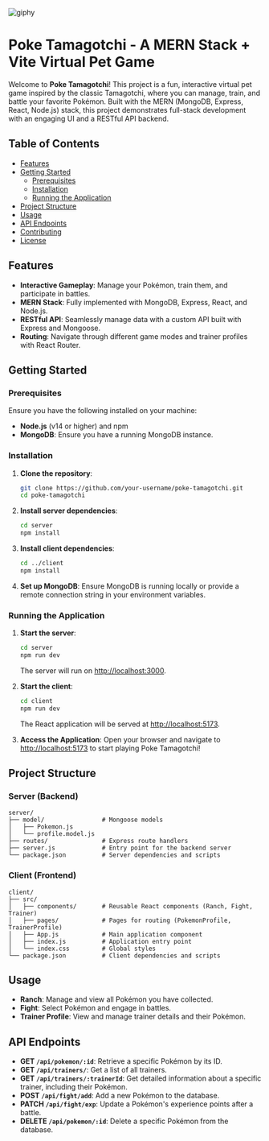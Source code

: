 ![giphy](https://github.com/user-attachments/assets/216bcdef-cf06-4014-9102-c821ca481153)
# Poke Tamagotchi - A MERN Stack + Vite Virtual Pet Game

Welcome to **Poke Tamagotchi**! This project is a fun, interactive virtual pet game inspired by the classic Tamagotchi, where you can manage, train, and battle your favorite Pokémon. Built with the MERN (MongoDB, Express, React, Node.js) stack, this project demonstrates full-stack development with an engaging UI and a RESTful API backend.

## Table of Contents
- [Features](#features)
- [Getting Started](#getting-started)
  - [Prerequisites](#prerequisites)
  - [Installation](#installation)
  - [Running the Application](#running-the-application)
- [Project Structure](#project-structure)
- [Usage](#usage)
- [API Endpoints](#api-endpoints)
- [Contributing](#contributing)
- [License](#license)

## Features

- **Interactive Gameplay**: Manage your Pokémon, train them, and participate in battles.
- **MERN Stack**: Fully implemented with MongoDB, Express, React, and Node.js.
- **RESTful API**: Seamlessly manage data with a custom API built with Express and Mongoose.
- **Routing**: Navigate through different game modes and trainer profiles with React Router.

## Getting Started

### Prerequisites

Ensure you have the following installed on your machine:

- **Node.js** (v14 or higher) and npm
- **MongoDB**: Ensure you have a running MongoDB instance.

### Installation

1. **Clone the repository**:
    ```bash
    git clone https://github.com/your-username/poke-tamagotchi.git
    cd poke-tamagotchi
    ```

2. **Install server dependencies**:
    ```bash
    cd server
    npm install
    ```

3. **Install client dependencies**:
    ```bash
    cd ../client
    npm install
    ```

4. **Set up MongoDB**:
   Ensure MongoDB is running locally or provide a remote connection string in your environment variables.

### Running the Application

1. **Start the server**:
    ```bash
    cd server
    npm run dev
    ```
    The server will run on [http://localhost:3000](http://localhost:3000).

2. **Start the client**:
    ```bash
    cd client
    npm run dev
    ```
    The React application will be served at [http://localhost:5173](http://localhost:5173).

3. **Access the Application**:
   Open your browser and navigate to [http://localhost:5173](http://localhost:5173) to start playing Poke Tamagotchi!

## Project Structure

### Server (Backend)
```
server/
├── model/                # Mongoose models
│   ├── Pokemon.js
│   └── profile.model.js
├── routes/               # Express route handlers
├── server.js             # Entry point for the backend server
└── package.json          # Server dependencies and scripts
```

### Client (Frontend)
```
client/
├── src/
│   ├── components/       # Reusable React components (Ranch, Fight, Trainer)
│   ├── pages/            # Pages for routing (PokemonProfile, TrainerProfile)
│   ├── App.js            # Main application component
│   ├── index.js          # Application entry point
│   └── index.css         # Global styles
└── package.json          # Client dependencies and scripts
```

## Usage

- **Ranch**: Manage and view all Pokémon you have collected.
- **Fight**: Select Pokémon and engage in battles.
- **Trainer Profile**: View and manage trainer details and their Pokémon.

## API Endpoints

- **GET `/api/pokemon/:id`**: Retrieve a specific Pokémon by its ID.
- **GET `/api/trainers/`**: Get a list of all trainers.
- **GET `/api/trainers/:trainerId`**: Get detailed information about a specific trainer, including their Pokémon.
- **POST `/api/fight/add`**: Add a new Pokémon to the database.
- **PATCH `/api/fight/exp`**: Update a Pokémon's experience points after a battle.
- **DELETE `/api/pokemon/:id`**: Delete a specific Pokémon from the database.


